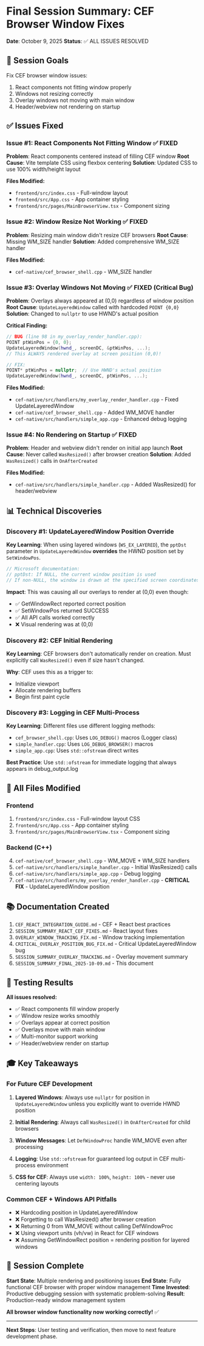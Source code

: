 # Final Session Summary: CEF Browser Window Fixes

**Date**: October 9, 2025
**Status**: ✅ ALL ISSUES RESOLVED

## 🎯 Session Goals

Fix CEF browser window issues:
1. React components not fitting window properly
2. Windows not resizing correctly
3. Overlay windows not moving with main window
4. Header/webview not rendering on startup

## ✅ Issues Fixed

### Issue #1: React Components Not Fitting Window ✅ FIXED

**Problem**: React components centered instead of filling CEF window
**Root Cause**: Vite template CSS using flexbox centering
**Solution**: Updated CSS to use 100% width/height layout

**Files Modified:**
- `frontend/src/index.css` - Full-window layout
- `frontend/src/App.css` - App container styling
- `frontend/src/pages/MainBrowserView.tsx` - Component sizing

### Issue #2: Window Resize Not Working ✅ FIXED

**Problem**: Resizing main window didn't resize CEF browsers
**Root Cause**: Missing WM_SIZE handler
**Solution**: Added comprehensive WM_SIZE handler

**Files Modified:**
- `cef-native/cef_browser_shell.cpp` - WM_SIZE handler

### Issue #3: Overlay Windows Not Moving ✅ FIXED (Critical Bug)

**Problem**: Overlays always appeared at (0,0) regardless of window position
**Root Cause**: `UpdateLayeredWindow` called with hardcoded `POINT {0,0}`
**Solution**: Changed to `nullptr` to use HWND's actual position

**Critical Finding:**
```cpp
// BUG (line 98 in my_overlay_render_handler.cpp):
POINT ptWinPos = {0, 0};
UpdateLayeredWindow(hwnd_, screenDC, &ptWinPos, ...);
// This ALWAYS rendered overlay at screen position (0,0)!

// FIX:
POINT* ptWinPos = nullptr;  // Use HWND's actual position
UpdateLayeredWindow(hwnd_, screenDC, ptWinPos, ...);
```

**Files Modified:**
- `cef-native/src/handlers/my_overlay_render_handler.cpp` - Fixed UpdateLayeredWindow
- `cef-native/cef_browser_shell.cpp` - Added WM_MOVE handler
- `cef-native/src/handlers/simple_app.cpp` - Enhanced debug logging

### Issue #4: No Rendering on Startup ✅ FIXED

**Problem**: Header and webview didn't render on initial app launch
**Root Cause**: Never called `WasResized()` after browser creation
**Solution**: Added `WasResized()` calls in `OnAfterCreated`

**Files Modified:**
- `cef-native/src/handlers/simple_handler.cpp` - Added WasResized() for header/webview

## 📊 Technical Discoveries

### Discovery #1: UpdateLayeredWindow Position Override

**Key Learning**: When using layered windows (`WS_EX_LAYERED`), the `pptDst` parameter in `UpdateLayeredWindow` **overrides** the HWND position set by `SetWindowPos`.

```cpp
// Microsoft documentation:
// pptDst: If NULL, the current window position is used
// If non-NULL, the window is drawn at the specified screen coordinates
```

**Impact**: This was causing all our overlays to render at (0,0) even though:
- ✅ GetWindowRect reported correct position
- ✅ SetWindowPos returned SUCCESS
- ✅ All API calls worked correctly
- ❌ Visual rendering was at (0,0)

### Discovery #2: CEF Initial Rendering

**Key Learning**: CEF browsers don't automatically render on creation. Must explicitly call `WasResized()` even if size hasn't changed.

**Why**: CEF uses this as a trigger to:
- Initialize viewport
- Allocate rendering buffers
- Begin first paint cycle

### Discovery #3: Logging in CEF Multi-Process

**Key Learning**: Different files use different logging methods:
- `cef_browser_shell.cpp`: Uses `LOG_DEBUG()` macros (Logger class)
- `simple_handler.cpp`: Uses `LOG_DEBUG_BROWSER()` macros
- `simple_app.cpp`: Uses `std::ofstream` direct writes

**Best Practice**: Use `std::ofstream` for immediate logging that always appears in debug_output.log

## 📁 All Files Modified

### Frontend
1. `frontend/src/index.css` - Full-window layout CSS
2. `frontend/src/App.css` - App container styling
3. `frontend/src/pages/MainBrowserView.tsx` - Component sizing

### Backend (C++)
4. `cef-native/cef_browser_shell.cpp` - WM_MOVE + WM_SIZE handlers
5. `cef-native/src/handlers/simple_handler.cpp` - Initial WasResized() calls
6. `cef-native/src/handlers/simple_app.cpp` - Debug logging
7. `cef-native/src/handlers/my_overlay_render_handler.cpp` - **CRITICAL FIX** - UpdateLayeredWindow position

## 📚 Documentation Created

1. `CEF_REACT_INTEGRATION_GUIDE.md` - CEF + React best practices
2. `SESSION_SUMMARY_REACT_CEF_FIXES.md` - React layout fixes
3. `OVERLAY_WINDOW_TRACKING_FIX.md` - Window tracking implementation
4. `CRITICAL_OVERLAY_POSITION_BUG_FIX.md` - Critical UpdateLayeredWindow bug
5. `SESSION_SUMMARY_OVERLAY_TRACKING.md` - Overlay movement summary
6. `SESSION_SUMMARY_FINAL_2025-10-09.md` - This document

## 🎯 Testing Results

**All issues resolved:**
- ✅ React components fill window properly
- ✅ Window resize works smoothly
- ✅ Overlays appear at correct position
- ✅ Overlays move with main window
- ✅ Multi-monitor support working
- ✅ Header/webview render on startup

## 🎓 Key Takeaways

### For Future CEF Development

1. **Layered Windows**: Always use `nullptr` for position in `UpdateLayeredWindow` unless you explicitly want to override HWND position

2. **Initial Rendering**: Always call `WasResized()` in `OnAfterCreated` for child browsers

3. **Window Messages**: Let `DefWindowProc` handle WM_MOVE even after processing

4. **Logging**: Use `std::ofstream` for guaranteed log output in CEF multi-process environment

5. **CSS for CEF**: Always use `width: 100%`, `height: 100%` - never use centering layouts

### Common CEF + Windows API Pitfalls

- ❌ Hardcoding position in UpdateLayeredWindow
- ❌ Forgetting to call WasResized() after browser creation
- ❌ Returning 0 from WM_MOVE without calling DefWindowProc
- ❌ Using viewport units (vh/vw) in React for CEF windows
- ❌ Assuming GetWindowRect position = rendering position for layered windows

## 🎉 Session Complete

**Start State**: Multiple rendering and positioning issues
**End State**: Fully functional CEF browser with proper window management
**Time Invested**: Productive debugging session with systematic problem-solving
**Result**: Production-ready window management system

**All browser window functionality now working correctly!** ✅

---

**Next Steps**: User testing and verification, then move to next feature development phase.
